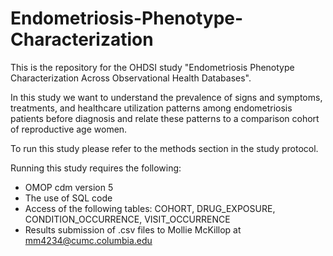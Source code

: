 # Endometriosis-Phenotype-Characterization
This is the repository for the OHDSI study "Endometriosis Phenotype Characterization Across Observational Health Databases". 

In this study we want to understand the prevalence of signs and symptoms, treatments, and healthcare utilization patterns among endometriosis patients before diagnosis and relate these patterns to a comparison cohort of reproductive age women.

To run this study please refer to the methods section in the study protocol. 

Running this study requires the following:

- OMOP cdm version 5 
- The use of SQL code
- Access of the following tables: COHORT, DRUG_EXPOSURE, CONDITION_OCCURRENCE, VISIT_OCCURRENCE
- Results submission of .csv files to Mollie McKillop at mm4234@cumc.columbia.edu
 



